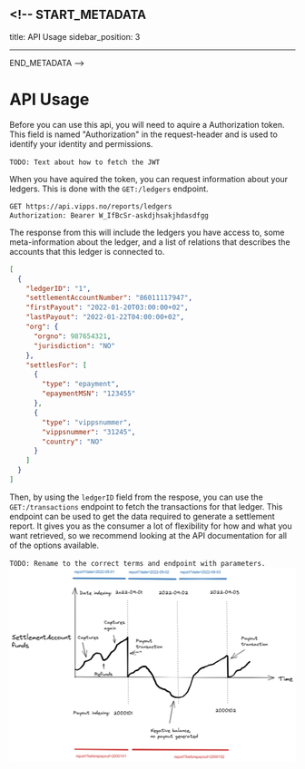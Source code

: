 ## <!-- START_METADATA

title: API Usage
sidebar_position: 3

---

END_METADATA -->

# API Usage

Before you can use this api, you will need to aquire a Authorization token. This field is named "Authorization" in the request-header and is used to identify your identity and permissions.

`TODO: Text about how to fetch the JWT`

When you have aquired the token, you can request information about your ledgers.
This is done with the `GET:/ledgers` endpoint.

```http
GET https://api.vipps.no/reports/ledgers
Authorization: Bearer W_IfBcSr-askdjhsakjhdasdfgg
```

The response from this will include the ledgers you have access to, some meta-information about the ledger, and a list of relations that describes the accounts that this ledger is connected to.

```json
[
  {
    "ledgerID": "1",
    "settlementAccountNumber": "86011117947",
    "firstPayout": "2022-01-20T03:00:00+02",
    "lastPayout": "2022-01-22T04:00:00+02",
    "org": {
      "orgno": 987654321,
      "jurisdiction": "NO"
    },
    "settlesFor": [
      {
        "type": "epayment",
        "epaymentMSN": "123455"
      },
      {
        "type": "vippsnummer",
        "vippsnummer": "31245",
        "country": "NO"
      }
    ]
  }
]
```

Then, by using the `ledgerID` field from the respose, you can use the `GET:/transactions` endpoint to fetch the transactions for that ledger.
This endpoint can be used to get the data required to generate a settlement report.
It gives you as the consumer a lot of flexibility for how and what you want retrieved, so we recommend looking at the API documentation for all of the options available.

`TODO: Rename to the correct terms and endpoint with parameters.`
![Settlement](./images/adr-settlement-0001.png)
